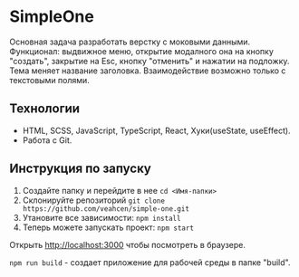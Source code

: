 # SimpleOne
Основная задача разработать верстку с моковыми данными. Функционал: выдвижное меню, открытие модалного она на кнопку "создать", закрытие на Esc, кнопку "отменить" и нажатии на подложку. Тема меняет название заголовка.
Взаимодействие возможно только с текстовыми полями.

## Технологии
* HTML, SCSS, JavaScript, TypeScript, React, Хуки(useState, useEffect).
* Работа с Git.


## Инструкция по запуску

1. Создайте папку и перейдите в нее
`cd <Имя-папки>`
2. Склонируйте репозиторий
`git clone https://github.com/veahcen/simple-one.git`
3. Утановите все зависимости:
`npm install`
4. Теперь можете запускать проект:
`npm start`

Открыть [http://localhost:3000](http://localhost:3000) чтобы посмотреть в браузере.

`npm run build` - создает приложение для рабочей среды в папке "build".
